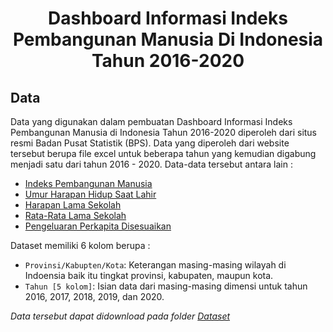 <h1 align='center'> Dashboard Informasi Indeks Pembangunan Manusia Di Indonesia Tahun 2016-2020</h1>

## Data
Data yang digunakan dalam pembuatan Dashboard Informasi Indeks Pembangunan Manusia di Indonesia Tahun 2016-2020 diperoleh dari situs resmi Badan Pusat Statistik (BPS). Data yang diperoleh dari website tersebut berupa file excel untuk beberapa tahun yang kemudian digabung menjadi satu dari tahun 2016 - 2020. Data-data tersebut antara lain :
* [Indeks Pembangunan Manusia](https://bps.go.id/indicator/26/413/1/-metode-baru-indeks-pembangunan-manusia.html)
* [Umur Harapan Hidup Saat Lahir](https://bps.go.id/indicator/26/414/1/-metode-baru-umur-harapan-hidup-saat-lahir-uhh-.html)
* [Harapan Lama Sekolah](https://bps.go.id/indicator/26/417/1/-metode-baru-harapan-lama-sekolah.html)
* [Rata-Rata Lama Sekolah](https://bps.go.id/indicator/26/415/1/-metode-baru-rata-rata-lama-sekolah.html)
* [Pengeluaran Perkapita Disesuaikan](https://bps.go.id/indicator/26/416/1/-metode-baru-pengeluaran-per-kapita-disesuaikan.html)

Dataset memiliki 6 kolom berupa :
- `Provinsi/Kabupten/Kota`: Keterangan masing-masing wilayah di Indoensia baik itu tingkat provinsi, kabupaten, maupun kota.
- `Tahun [5 kolom]`: Isian data dari masing-masing dimensi untuk tahun 2016, 2017, 2018, 2019, dan 2020.

_Data tersebut dapat didownload pada folder [Dataset](https://github.com/fadilaahmad16/fadilaahmad16/tree/main/Dataset)_
